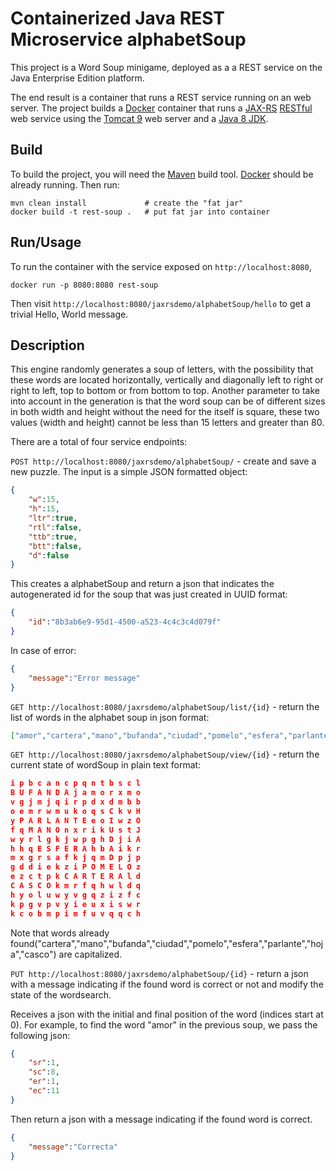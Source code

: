 # Containerized Java REST Microservice alphabetSoup

This project is a Word Soup minigame, deployed as a a REST service on the Java Enterprise Edition platform.

The end result is a container that runs a REST service running on an web server. The project builds a [Docker](https://www.docker.com) container that runs a [JAX-RS](https://jcp.org/en/jsr/detail?id=339) [RESTful](https://en.wikipedia.org/wiki/Representational_state_transfer) web service using the [Tomcat 9](http://tomcat.apache.org/) web server and a [Java 8 JDK](http://www.oracle.com/technetwork/java/javase/downloads/index.html).

## Build

To build the project, you will need the [Maven](https://maven.apache.org/) build tool. [Docker](https://www.docker.com/) should be already running. Then run:

    mvn clean install             # create the "fat jar"
    docker build -t rest-soup .   # put fat jar into container

## Run/Usage

To run the container with the service exposed on `http://localhost:8080`,

    docker run -p 8080:8080 rest-soup

Then visit `http://localhost:8080/jaxrsdemo/alphabetSoup/hello` to get a trivial Hello, World message.

## Description

This engine randomly generates a soup of letters, with the possibility that these words are located horizontally, vertically and diagonally left to right or right to left, top to bottom or from bottom to top. Another parameter to take into account in the generation is that the word soup can be of different sizes in both width and height without the need for the itself is square, these two values ​​(width and height) cannot be less than 15 letters and greater than 80.

There are a total of four service endpoints:

```POST http://localhost:8080/jaxrsdemo/alphabetSoup/``` - create and save a new puzzle. The input is a simple JSON formatted object:
```json
{
    "w":15,
    "h":15,
    "ltr":true,
    "rtl":false,
    "ttb":true,
    "btt":false,
    "d":false
}
```
This creates a alphabetSoup and return a json that indicates the autogenerated id for the soup that was just created in UUID format:
```json
{
    "id":"8b3ab6e9-95d1-4500-a523-4c4c3c4d079f"
}
```
In case of error:
```json
{
    "message":"Error message"
}
```

```GET http://localhost:8080/jaxrsdemo/alphabetSoup/list/{id}``` - return the list of words in the alphabet soup in json format:

```json
["amor","cartera","mano","bufanda","ciudad","pomelo","esfera","parlante","hoja","casco"]
```

```GET http://localhost:8080/jaxrsdemo/alphabetSoup/view/{id}``` - return the current state of wordSoup in plain text format:

```json
i p b c a n c p q n t b s c l 
B U F A N D A j a m o r x m o 
v g j m j q i r p d x d m b b 
o e m r w m u k o q s C k v H 
y P A R L A N T E e o I w z O 
f q M A N O n x r i k U s t J 
w y r l g k j w p g h D j i A 
h h q E S F E R A h b A i k r 
m x g r s a f k j q m D p j p 
g d d i e k z i P O M E L O z 
e z c t p k C A R T E R A l d 
C A S C O k m r f q h w l d q 
h y o l u w y v g q z i z f c 
k p g v p v y i e u x i s w r 
k c o b m p i m f u v q q c h
```

Note that words already found("cartera","mano","bufanda","ciudad","pomelo","esfera","parlante","hoja","casco") are capitalized.

```PUT http://localhost:8080/jaxrsdemo/alphabetSoup/{id}``` - return a json with a message indicating if the found word is correct or not and modify the state of the wordsearch.

Receives a json with the initial and final position of the word (indices start at 0). For example, to find the word "amor" in the previous soup, we pass the following json:

```json
{
    "sr":1,
    "sc":8,
    "er":1,
    "ec":11
}
```
Then return a json with a message indicating if the found word is correct.
```json
{
    "message":"Correcta"
}
```
